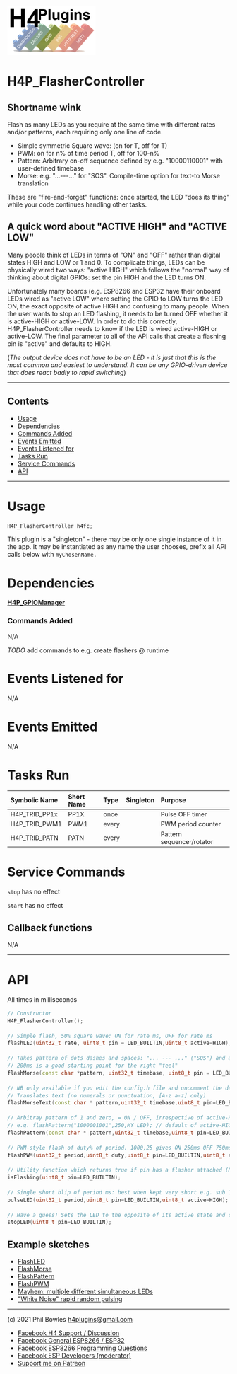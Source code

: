 ![H4P Logo](/assets/GPIOLogo.jpg)

# H4P_FlasherController 

## Shortname wink

Flash as many LEDs as you require at the same time with different rates and/or patterns, each requiring only one line of code.

* Simple symmetric Square wave: (on for T, off for T)
* PWM: on for n% of time period T, off for 100-n%
* Pattern: Arbitrary on-off sequence defined by e.g. "10000110001" with user-defined timebase
* Morse: e.g. "...---..." for "SOS". Compile-time option for text-to Morse translation

These are "fire-and-forget" functions: once started, the LED "does its thing" while your code continues handling other tasks.

## A quick word about "ACTIVE HIGH" and "ACTIVE LOW"

 Many people think of LEDs in terms of "ON" and "OFF" rather than digital states HIGH and LOW or 1 and 0. To complicate things, LEDs can be physically wired two ways: "active HIGH" which follows the "normal" way of thinking about digital GPIOs: set the pin HIGH and the LED turns ON.

Unfortunately many boards (e.g. ESP8266 and ESP32 have their onboard LEDs wired as "active LOW" where setting the GPIO to LOW turns the LED ON, the exact opposite of active HIGH and confusing to many people. When the user wants to stop an LED flashing, it needs to be turned OFF whether it is active-HIGH or active-LOW. In order to do this correctly, H4P_FlasherController needs to know if the LED is wired active-HIGH or active-LOW. The final parameter to all of the API calls that create a flashing pin is "active" and defaults to HIGH.
  
(*The output device does not have to be an LED - it is just that this is the most common and easiest to understand. It can be any GPIO-driven device that does react badly to rapid switching*)

---

## Contents

* [Usage](#usage)
* [Dependencies](#dependencies)
* [Commands Added](#commands-added)
* [Events Emitted](#s-emitted)
* [Events Listened for](#s-listened-for)
* [Tasks Run](#tasks-run)
* [Service Commands](#service-commands)
* [API](#api)

---

# Usage

```cpp
H4P_FlasherController h4fc;
```

This plugin is a "singleton" - there may be only one single instance of it in the app. 
It may be instantiated as any name the user chooses, prefix all API calls below with `myChosenName.`

# Dependencies

[**H4P_GPIOManager**](h4gm.md)

### Commands Added

N/A

*TODO* add commands to e.g. create flashers @ runtime

# Events Listened for

N/A

# Events Emitted

N/A

# Tasks Run

| Symbolic Name | Short Name | Type | Singleton | Purpose |
| :----------   | :--- | :--- | :-------: | :---    |
|H4P_TRID_PP1x|PP1X|once||Pulse OFF timer|
|H4P_TRID_PWM1|PWM1|every||PWM period counter|
|H4P_TRID_PATN|PATN|every||Pattern sequencer/rotator|

# Service Commands

`stop` has no effect

`start` has no effect

## Callback functions

N/A

---

# API

All times in milliseconds

```cpp
// Constructor
H4P_FlasherController();

// Simple flash, 50% square wave: ON for rate ms, OFF for rate ms
flashLED(uint32_t rate, uint8_t pin = LED_BUILTIN,uint8_t active=HIGH);

// Takes pattern of dots dashes and spaces: "... --- ..." ("SOS") and a timebase which controls repetition speed
// 200ms is a good starting point for the right "feel"
flashMorse(const char *pattern, uint32_t timebase, uint8_t pin = LED_BUILTIN,uint8_t active=HIGH);

// NB only available if you edit the config.h file and uncomment the define for H4F_MORSE_SUPPORT
// Translates text (no numerals or punctuation, [A-z a-z] only)
flashMorseText(const char * pattern,uint32_t timebase,uint8_t pin=LED_BUILTIN,uint8_t active=HIGH);

// Arbitray pattern of 1 and zero, = ON / OFF, irrespective of active-HIGH/LOW using timebase to set rate
// e.g. flashPattern("1000001001",250,MY_LED); // default of active-HIGH assumed
flashPattern(const char * pattern,uint32_t timebase,uint8_t pin=LED_BUILTIN,uint8_t active=HIGH);

// PWM-style flash of duty% of period. 1000,25 gives ON 250ms OFF 750ms, ON 250ms etc
flashPWM(uint32_t period,uint8_t duty,uint8_t pin=LED_BUILTIN,uint8_t active=HIGH);

// Utility function which returns true if pin has a flasher attached (NOT whether its actually glowing!)
isFlashing(uint8_t pin=LED_BUILTIN);

// Single short blip of period ms: best when kept very short e.g. sub 100ms. Great for debugging!
pulseLED(uint32_t period,uint8_t pin=LED_BUILTIN,uint8_t active=HIGH);

// Have a guess! Sets the LED to the opposite of its active state and cleans up any timers, patterns etc
stopLED(uint8_t pin=LED_BUILTIN);
```

## Example sketches

* [FlashLED](../examples/FLASHER/H4FC_flashLED/H4FC_flashLED.ino)
* [FlashMorse](../examples/FLASHER/H4FC_flashMorse/H4FC_flashMorse.ino)
* [FlashPattern](../examples/FLASHER/H4FC_flashPattern/H4FC_flashPattern.ino)
* [FlashPWM](../examples/FLASHER/H4FC_flashPWM/H4FC_flashPWM.ino)
* [Mayhem: multiple different simultaneous LEDs](../examples/FLASHER/H4FC_Mayhem/H4FC_Mayhem.ino)
* ["White Noise" rapid random pulsing](../examples/FLASHER/H4FC_WhiteNoise/H4FC_WhiteNoise.ino)

---

(c) 2021 Phil Bowles h4plugins@gmail.com

* [Facebook H4  Support / Discussion](https://www.facebook.com/groups/444344099599131/)
* [Facebook General ESP8266 / ESP32](https://www.facebook.com/groups/2125820374390340/)
* [Facebook ESP8266 Programming Questions](https://www.facebook.com/groups/esp8266questions/)
* [Facebook ESP Developers (moderator)](https://www.facebook.com/groups/ESP8266/)
* [Support me on Patreon](https://patreon.com/esparto)
